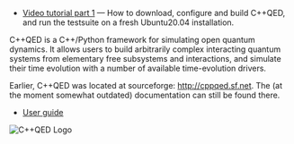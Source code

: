 * [Video tutorial part 1](https://youtu.be/Ozj4sDNdlmM) — How to download, configure and build C++QED, and run the testsuite on a fresh Ubuntu20.04 installation.

C++QED is a C++/Python framework for simulating open quantum dynamics. It allows users to build arbitrarily complex interacting quantum systems from elementary free subsystems and interactions, and simulate their time evolution with a number of available time-evolution drivers.

Earlier, C++QED was located at sourceforge: http://cppqed.sf.net. The (at the moment somewhat outdated) documentation can still be found there.
* [User guide](http://cppqed.sourceforge.net/cppqed/html/userguide.html)

![C++QED Logo](/CPPQEDcore/doc/logoCppQED.png)
